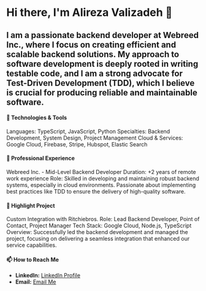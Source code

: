 # Hi there, I'm Alireza Valizadeh 👋
## I am a passionate backend developer at Webreed Inc., where I focus on creating efficient and scalable backend solutions. My approach to software development is deeply rooted in writing testable code, and I am a strong advocate for Test-Driven Development (TDD), which I believe is crucial for producing reliable and maintainable software.

#### 🔧 Technologies & Tools
Languages: TypeScript, JavaScript, Python
Specialties: Backend Development, System Design, Project Management
Cloud & Services: Google Cloud, Firebase, Stripe, Hubspot, Elastic Search
#### 💼 Professional Experience
Webreed Inc. - Mid-Level Backend Developer
Duration: +2 years of remote work experience
Role: Skilled in developing and maintaining robust backend systems, especially in cloud environments. Passionate about implementing best practices like TDD to ensure the delivery of high-quality software.
#### 🌟 Highlight Project
Custom Integration with Ritchiebros.
Role: Lead Backend Developer, Point of Contact, Project Manager
Tech Stack: Google Cloud, Node.js, TypeScript
Overview: Successfully led the backend development and managed the project, focusing on delivering a seamless integration that enhanced our service capabilities.
#### 📫 How to Reach Me
- **LinkedIn:** [LinkedIn Profile](https://www.linkedin.com/in/your-profile)
- **Email:** [Email Me](mailto:ali.valizadeh.dev@gmail.com)

